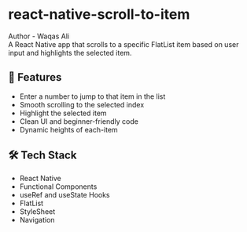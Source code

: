 # react-native-scroll-to-item
Author -  Waqas Ali<br>
A React Native app that scrolls to a specific FlatList item based on user input and highlights the selected item.
## 🚀 Features

- Enter a number to jump to that item in the list
- Smooth scrolling to the selected index
- Highlight the selected item
- Clean UI and beginner-friendly code
- Dynamic heights of each-item

## 🛠️ Tech Stack

- React Native
- Functional Components
- useRef and useState Hooks
- FlatList
- StyleSheet
- Navigation
